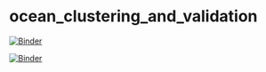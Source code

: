 # ocean_clustering_and_validation


[![Binder](https://mybinder.org/badge_logo.svg)](https://mybinder.org/v2/gh/y-jenniges/ocean_clustering_and_validation/HEAD?filepath=dashboard_ocean_cluster_visualisation.ipynb)


[![Binder](https://mybinder.org/badge.svg)](https://mybinder.org/v2/gh/y-jenniges/ocean_clustering_and_validation/HEAD?urlpath=apps%2Fdashboard_ocean_cluster_visualisation.ipynb)

